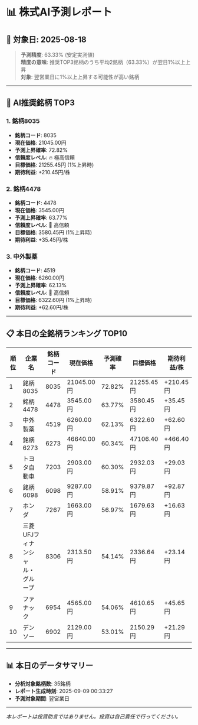 # 📊 株式AI予測レポート
## 📅 対象日: 2025-08-18

> **予測精度**: 63.33% (安定実測値)  
> **精度の意味**: 推奨TOP3銘柄のうち平均2銘柄（63.33%）が翌日1%以上上昇  
> **対象**: 翌営業日に1%以上上昇する可能性が高い銘柄

---

## 🎯 AI推奨銘柄 TOP3

### 1. 銘柄8035
- **銘柄コード**: 8035
- **現在価格**: 21045.00円
- **予測上昇確率**: 72.82%
- **信頼度レベル**: 🔥 極高信頼
- **目標価格**: 21255.45円 (1%上昇時)
- **期待利益**: +210.45円/株

### 2. 銘柄4478
- **銘柄コード**: 4478
- **現在価格**: 3545.00円
- **予測上昇確率**: 63.77%
- **信頼度レベル**: 🚀 高信頼
- **目標価格**: 3580.45円 (1%上昇時)
- **期待利益**: +35.45円/株

### 3. 中外製薬
- **銘柄コード**: 4519
- **現在価格**: 6260.00円
- **予測上昇確率**: 62.13%
- **信頼度レベル**: 🚀 高信頼
- **目標価格**: 6322.60円 (1%上昇時)
- **期待利益**: +62.60円/株

---

## 📋 本日の全銘柄ランキング TOP10

| 順位 | 企業名 | 銘柄コード | 現在価格 | 予測確率 | 目標価格 | 期待利益/株 |
|------|--------|------------|----------|----------|----------|-------------|
| 1 | 銘柄8035 | 8035 | 21045.00円 | 72.82% | 21255.45円 | +210.45円 |
| 2 | 銘柄4478 | 4478 | 3545.00円 | 63.77% | 3580.45円 | +35.45円 |
| 3 | 中外製薬 | 4519 | 6260.00円 | 62.13% | 6322.60円 | +62.60円 |
| 4 | 銘柄6273 | 6273 | 46640.00円 | 60.34% | 47106.40円 | +466.40円 |
| 5 | トヨタ自動車 | 7203 | 2903.00円 | 60.30% | 2932.03円 | +29.03円 |
| 6 | 銘柄6098 | 6098 | 9287.00円 | 58.91% | 9379.87円 | +92.87円 |
| 7 | ホンダ | 7267 | 1663.00円 | 56.97% | 1679.63円 | +16.63円 |
| 8 | 三菱UFJフィナンシャル・グループ | 8306 | 2313.50円 | 54.14% | 2336.64円 | +23.14円 |
| 9 | ファナック | 6954 | 4565.00円 | 54.06% | 4610.65円 | +45.65円 |
| 10 | デンソー | 6902 | 2129.00円 | 53.01% | 2150.29円 | +21.29円 |

---

## 📊 本日のデータサマリー
- **分析対象銘柄数**: 35銘柄
- **レポート生成時刻**: 2025-09-09 00:33:27
- **予測対象期間**: 翌営業日

---

*本レポートは投資助言ではありません。投資は自己責任で行ってください。*

